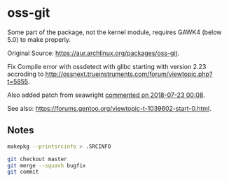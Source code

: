 # oss-git

Some part of the package, not the kernel module, requires GAWK4 (below 5.0) to make properly.

Original Source: <https://aur.archlinux.org/packages/oss-git>.

Fix Compile error with ossdetect with glibc starting with version 2.23 accroding to <http://ossnext.trueinstruments.com/forum/viewtopic.php?t=5855>.

Also added patch from seawright [commented on 2018-07-23 00:08](https://aur.archlinux.org/pkgbase/oss-git/#comment-655283).

See also: <https://forums.gentoo.org/viewtopic-t-1039602-start-0.html>.

## Notes

```bash
makepkg --printsrcinfo > .SRCINFO

git checkout master
git merge --squash bugfix
git commit
```

